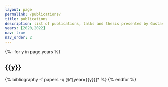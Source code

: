```yaml
---
layout: page
permalink: /publications/
title: publications
description: list of publications, talks and thesis presented by Gustavo Bravo.
years: [2020,2022]
nav: true
nav_order: 2
---
```

<!-- _pages/publications.md -->
<div class="publications">

{%- for y in page.years %}
  <h2 class="year">{{y}}</h2>
  {% bibliography -f papers -q @*[year={{y}}]* %}
{% endfor %}

</div>

